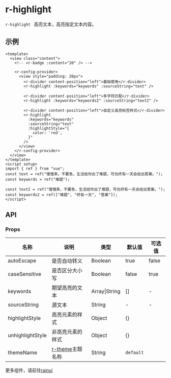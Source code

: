 # r-highlight

`r-highlight ` 高亮文本，高亮指定文本内容。

## 示例

```vue
<template>
  <view class="content">
    <!-- <r-badge :content="20" /> -->

    <r-config-provider>
      <view style="padding: 20px">
        <r-divider content-position="left">基础使用</r-divider>
        <r-highlight :keywords="keywords" :sourceString="text" />

        <r-divider content-position="left">多字符匹配</r-divider>
        <r-highlight :keywords="keywords2" :sourceString="text2" />

        <r-divider content-position="left">自定义高亮标签样式</r-divider>
        <r-highlight
          :keywords="keywords"
          :sourceString="text"
          :highlightStyle="{
            color: 'red',
          }"
        />
      </view>
    </r-config-provider>
  </view>
</template>
<script setup>
import { ref } from "vue";
const text = ref("慢慢来，不要急，生活给你出了难题，可也终有一天会给出答案。");
const keywords = ref("难题");

const text2 = ref("慢慢来，不要急，生活给你出了难题，可也终有一天会给出答案。");
const keywords2 = ref(["难题", "终有一天", "答案"]);
</script>
```

## API

### Props

| 名称             | 说明                                                         | 类型          | 默认值    | 可选值 |
| ---------------- | ------------------------------------------------------------ | ------------- | --------- | ------ |
| autoEscape       | 是否自动转义                                                 | Boolean       | true      | false  |
| caseSensitive    | 是否区分大小写                                               | Boolean       | false     | true   |
| keywords         | 期望高亮的文本                                               | Array\|String | []        | -      |
| sourceString     | 源文本                                                       | String        | -         | -      |
| highlightStyle   | 高亮元素的样式                                               | Object        | {}        |        |
| unhighlightStyle | 非高亮元素的样式                                             | Object        | {}        |        |
| themeName        | [r-theme](https://ext.dcloud.net.cn/plugin?id=18661)主题名称 | String        | `default` |        |

更多组件，请前往[rainui](https://ext.dcloud.net.cn/plugin?id=19701)
